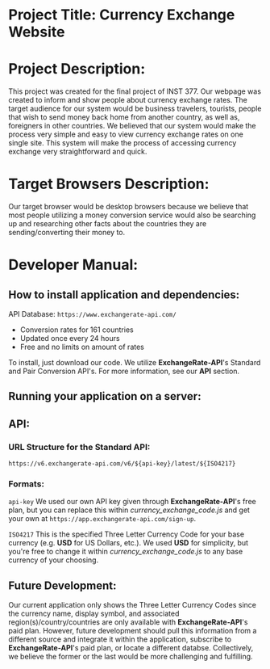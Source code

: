 # Project Title: Currency Exchange Website

# Project Description:
This project was created for the final project of INST 377. Our webpage was created to inform and show people about currency exchange rates. The target audience for our system would be business travelers, tourists, people that wish to send money back home from another country, as well as, foreigners in other countries. We believed that our system would make the process very simple and easy to view currency exchange rates on one single site. This system will make the process of accessing currency exchange very straightforward and quick. 

# Target Browsers Description:
Our target browser would be desktop browsers because we believe that most people utilizing a money conversion service would also be searching up and researching other facts about the countries they are sending/converting their money to. 

# Developer Manual:
## How to install application and dependencies:
API Database: `https://www.exchangerate-api.com/`
* Conversion rates for 161 countries
* Updated once every 24 hours
* Free and no limits on amount of rates 

To install, just download our code. We utilize **ExchangeRate-API**'s Standard and Pair Conversion API's. For more information, see our **API** section.

## Running your application on a server:

## API:
### URL Structure for the Standard API:
`https://v6.exchangerate-api.com/v6/${api-key}/latest/${ISO4217}`

### Formats:
`api-key`
We used our own API key given through **ExchangeRate-API**'s free plan, but you can replace this within *currency_exchange_code.js* and get your own at `https://app.exchangerate-api.com/sign-up`.

`ISO4217`
This is the specified Three Letter Currency Code for your base currency (e.g. **USD** for US Dollars, etc.). We used **USD** for simplicity, but you're free to change it within *currency_exchange_code.js* to any base currency of your choosing.

## Future Development:
Our current application only shows the Three Letter Currency Codes since the currency name, display symbol, and associated region(s)/country/countries are only available with **ExchangeRate-API**'s paid plan. However, future development should pull this information from a different source and integrate it within the application, subscribe to **ExchangeRate-API**'s paid plan, or locate a different databse. Collectively, we believe the former or the last would be more challenging and fulfilling.